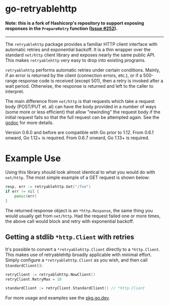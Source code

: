 # go-retryablehttp

#### Note: this is a fork of Hashicorp's repository to support exposing responses in the `PrepareRetry` function ([Issue #252](https://github.com/hashicorp/go-retryablehttp/issues/252)).

---

The `retryablehttp` package provides a familiar HTTP client interface with
automatic retries and exponential backoff. It is a thin wrapper over the
standard `net/http` client library and exposes nearly the same public API. This
makes `retryablehttp` very easy to drop into existing programs.

`retryablehttp` performs automatic retries under certain conditions. Mainly, if
an error is returned by the client (connection errors, etc.), or if a 500-range
response code is received (except 501), then a retry is invoked after a wait
period. Otherwise, the response is returned and left to the caller to
interpret.

The main difference from `net/http` is that requests which take a request body
(POST/PUT et. al) can have the body provided in a number of ways (some more or
less efficient) that allow "rewinding" the request body if the initial request
fails so that the full request can be attempted again. See the
[godoc](http://godoc.org/github.com/hashicorp/go-retryablehttp) for more
details.

Version 0.6.0 and before are compatible with Go prior to 1.12. From 0.6.1 onward, Go 1.12+ is required.
From 0.6.7 onward, Go 1.13+ is required.

# Example Use

Using this library should look almost identical to what you would do with
`net/http`. The most simple example of a GET request is shown below:

```go
resp, err := retryablehttp.Get("/foo")
if err != nil {
    panic(err)
}
```

The returned response object is an `*http.Response`, the same thing you would
usually get from `net/http`. Had the request failed one or more times, the above
call would block and retry with exponential backoff.

## Getting a stdlib `*http.Client` with retries

It's possible to convert a `*retryablehttp.Client` directly to a `*http.Client`.
This makes use of retryablehttp broadly applicable with minimal effort. Simply
configure a `*retryablehttp.Client` as you wish, and then call `StandardClient()`:

```go
retryClient := retryablehttp.NewClient()
retryClient.RetryMax = 10

standardClient := retryClient.StandardClient() // *http.Client
```

For more usage and examples see the
[pkg.go.dev](https://pkg.go.dev/github.com/hashicorp/go-retryablehttp).
